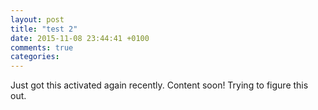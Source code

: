 ```yaml
---
layout: post
title: "test 2"
date: 2015-11-08 23:44:41 +0100
comments: true
categories: 
---
```

Just got this activated again recently. Content soon!
Trying to figure this out.

